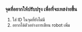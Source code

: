 ### จุดที่อยากให้ปรับปรุง เพื่อที่จะเทสง่ายขึ้น
1. ใส่ ID ในจุดที่ยังไม่มี
2. อยากได้ตัวอย่างการเขียน robot เพิ่ม
